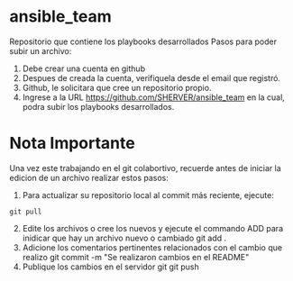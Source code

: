 # ansible_team
Repositorio que contiene los playbooks desarrollados
Pasos para poder subir un archivo:
1. Debe crear una cuenta en github
2. Despues de creada la cuenta, verifiquela desde el email que registró.
3. Github, le solicitara que cree un repositorio propio.
4. Ingrese a la URL https://github.com/SHERVER/ansible_team en la cual, podra subir los playbooks desarrollados.

# Nota Importante

Una vez este trabajando en el git colabortivo, recuerde antes de iniciar la edicion de un archivo realizar estos pasos:

1. Para actualizar su repositorio local al commit más reciente, ejecute:
```
git pull
```

2. Edite los archivos o cree los nuevos y ejecute el commando ADD para inidicar que hay un archivo nuevo o cambiado
git add .
3. Adicione los comentarios pertinentes relacionados con el cambio que realizo
git commit -m "Se realizaron cambios en el README"
4. Publique los cambios en el servidor git
git push

